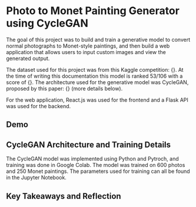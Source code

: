 # Photo to Monet Painting Generator using CycleGAN

The goal of this project was to build and train a generative model to convert normal photographs to Monet-style paintings, and then build a web application that allows users to input custom images and view the generated output.

The dataset used for this project was from this Kaggle competition: {}. At the time of writing this documentation this model is ranked 53/106 with a score of {}. The architecture used for the generative model was CycleGAN, proposed by this paper: {} (more details below). 

For the web application, React.js was used for the frontend and a Flask API was used for the backend.

## Demo


## CycleGAN Architecture and Training Details

The CycleGAN model was implemented using Python and Pytroch, and training was done in Google Colab. The model was trained on 600 photos and 250 Monet paintings. The parameters used for training can all be found in the Jupyter Notebook.

## Key Takeaways and Reflection
